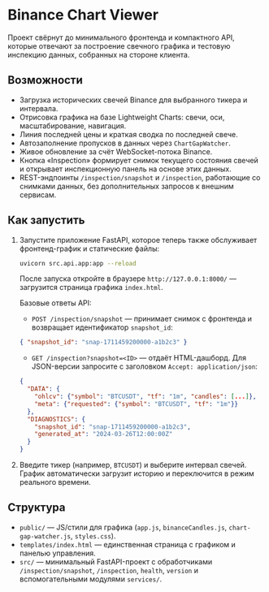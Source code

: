 # Binance Chart Viewer

Проект свёрнут до минимального фронтенда и компактного API, которые отвечают за построение свечного графика и тестовую инспекцию данных, собранных на стороне клиента.

## Возможности
- Загрузка исторических свечей Binance для выбранного тикера и интервала.
- Отрисовка графика на базе Lightweight Charts: свечи, оси, масштабирование, навигация.
- Линия последней цены и краткая сводка по последней свече.
- Автозаполнение пропусков в данных через `ChartGapWatcher`.
- Живое обновление за счёт WebSocket-потока Binance.
- Кнопка «Inspection» формирует снимок текущего состояния свечей и открывает инспекционную панель на основе этих данных.
- REST-эндпоинты `/inspection/snapshot` и `/inspection`, работающие со снимками данных, без дополнительных запросов к внешним сервисам.

## Как запустить
1. Запустите приложение FastAPI, которое теперь также обслуживает фронтенд-график и статические файлы:
   ```bash
   uvicorn src.api.app:app --reload
   ```
   После запуска откройте в браузере `http://127.0.0.1:8000/` — загрузится страница графика `index.html`.

   Базовые ответы API:
   - `POST /inspection/snapshot` &mdash; принимает снимок с фронтенда и возвращает идентификатор `snapshot_id`:
   ```json
   { "snapshot_id": "snap-1711459200000-a1b2c3" }
   ```
   - `GET /inspection?snapshot=<ID>` &mdash; отдаёт HTML-дашборд. Для JSON-версии запросите с заголовком `Accept: application/json`:
   ```json
   {
     "DATA": {
       "ohlcv": {"symbol": "BTCUSDT", "tf": "1m", "candles": [...]},
       "meta": {"requested": {"symbol": "BTCUSDT", "tf": "1m"}}
     },
     "DIAGNOSTICS": {
       "snapshot_id": "snap-1711459200000-a1b2c3",
       "generated_at": "2024-03-26T12:00:00Z"
     }
   }
   ```
2. Введите тикер (например, `BTCUSDT`) и выберите интервал свечей. График автоматически загрузит историю и переключится в режим реального времени.

## Структура
- `public/` &mdash; JS/стили для графика (`app.js`, `binanceCandles.js`, `chart-gap-watcher.js`, `styles.css`).
- `templates/index.html` &mdash; единственная страница с графиком и панелью управления.
- `src/` &mdash; минимальный FastAPI-проект с обработчиками `/inspection/snapshot`, `/inspection`, `health`, `version` и вспомогательными модулями `services/`.
